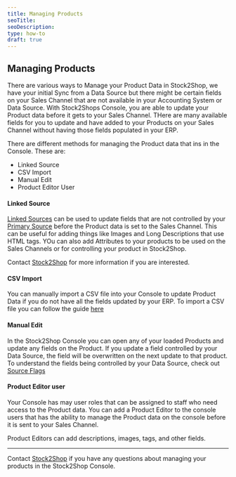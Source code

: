 ```yaml
---
title: Managing Products
seoTitle:
seoDescription:
type: how-to
draft: true
---
```


## Managing Products
There are various ways to Manage your Product Data in Stock2Shop, we have your initial Sync from a Data Source but there 
might be certain fields on your Sales Channel that are not available in your Accounting System or Data Source. With Stock2Shops
Console, you are able to update your Product data before it gets to your Sales Channel. THere are many available fields 
for you to update and have added to your Products on your Sales Channel without having those fields populated in your ERP.

There are different methods for managing the Product data that ins in the Console. 
These are:

- Linked Source
- CSV Import
- Manual Edit
- Product Editor User

#### Linked Source
[Linked Sources](/help/how-to/sources/linked-sources) can be used to update fields that are not controlled by your 
[Primary Source](/help/how-to/sources/primary-sources) before the Product data is set to the Sales Channel. This can be 
useful for adding things like Images and Long Descriptions that use HTML tags. YOu can also add Attributes to your products
to be used on the Sales Channels or for controlling your product in Stock2Shop.

Contact [Stock2Shop](mailto:sales@stock2shop.com) for more information if you are interested.


#### CSV Import
You can manually import a CSV file into your Console to update Product Data if you do not have all the fields updated
by your ERP. To import a CSV file you can follow the guide [here](/help/how-to/sources/primary-sources)

#### Manual Edit
In the Stock2Shop Console you can open any of your loaded Products and update any fields on the Product. If you update
a field controlled by your Data Source, the field will be overwritten on the next update to that product. To understand
the fields being controlled by your Data Source, check out [Source Flags](/help/how-to/sources/source-flags)


#### Product Editor user
Your Console has may user roles that can be assigned to staff who need access to the Product data. You can add a Product 
Editor to the console users that has the ability to manage the Product data on the console before it is sent to your 
Sales Channel.

Product Editors can add descriptions, images, tags, and other fields.

---

Contact [Stock2Shop](mailto:support@stock2shop.com) if you have any questions about managing your products in the 
Stock2Shop Console.
